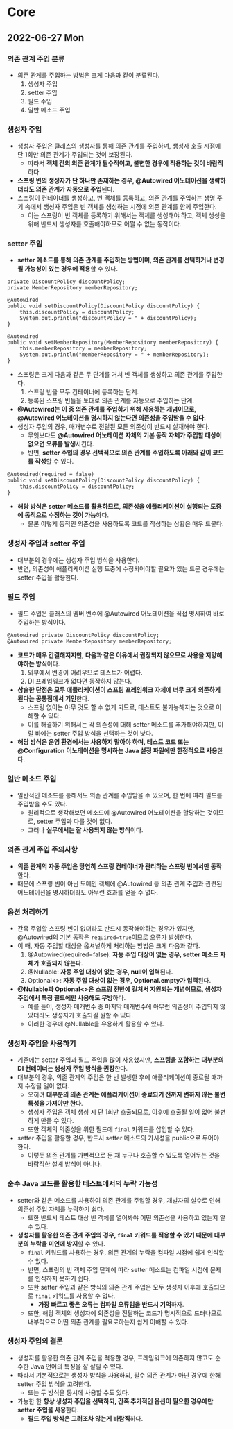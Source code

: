 # Core
## 2022-06-27 Mon

### 의존 관계 주입 분류
* 의존 관계를 주입하는 방법은 크게 다음과 같이 분류된다.
  1. 생성자 주입
  2. setter 주입
  3. 필드 주입
  4. 일반 메소드 주입

### 생성자 주입
* 생성자 주입은 클래스의 생성자를 통해 의존 관계를 주입하며, 생성자 호출 시점에 단 1회만 의존 관계가 주입되는 것이 보장된다.
  * 따라서 **객체 간의 의존 관계가 필수적이고, 불변한 경우에 적용하는 것이 바람직**하다.
* **스프링 빈의 생성자가 단 하나만 존재하는 경우, @Autowired 어노테이션을 생략하더라도 의존 관계가 자동으로 주입**된다.
* 스프링이 컨테이너를 생성하고, 빈 객체를 등록하고, 의존 관계를 주입하는 생명 주기 속에서 생성자 주입은 빈 객체를 생성하는 시점에 의존 관계를 함께 주입한다.
  * 이는 스프링이 빈 객체를 등록하기 위해서는 객체를 생성해야 하고, 객체 생성을 위해 반드시 생성자를 호출해야하므로 어쩔 수 없는 동작이다.

### setter 주입
* **setter 메소드를 통해 의존 관계를 주입하는 방법이며, 의존 관계를 선택하거나 변경될 가능성이 있는 경우에 적용**할 수 있다.
```
private DiscountPolicy discountPolicy;
private MemberRepository memberRepository;

@Autowired
public void setDiscountPolicy(DiscountPolicy discountPolicy) {
    this.discountPolicy = discountPolicy;
    System.out.println("discountPolicy = " + discountPolicy);
}

@Autowired
public void setMemberRepository(MemberRepository memberRepository) {
    this.memberRepository = memberRepository;
    System.out.println("memberRepository = " + memberRepository);
}
```
* 스프링은 크게 다음과 같은 두 단계를 거쳐 빈 객체를 생성하고 의존 관계를 주입한다.
  1. 스프링 빈을 모두 컨테이너에 등록하는 단계.
  2. 등록된 스프링 빈들을 토대로 의존 관계를 자동으로 주입하는 단계.
* **@Autowired는 이 중 의존 관계를 주입하기 위해 사용하는 개념이므로, @Autowired 어노테이션을 명시하지 않는다면 의존성을 주입받을 수 없다**.
* 생성자 주입의 경우, 매개변수로 전달된 모든 의존성이 반드시 실재해야 한다.
  * 무엇보다도 **@Autowired 어노테이션 자체의 기본 동작 자체가 주입할 대상이 없으면 오류를 발생**시킨다.
  * 반면, **setter 주입의 경우 선택적으로 의존 관계를 주입하도록 아래와 같이 코드를 작성**할 수 있다.
```
@Autowired(required = false)
public void setDiscountPolicy(DiscountPolicy discountPolicy) {
    this.discountPolicy = discountPolicy;
}
```
* **해당 방식은 setter 메소드를 활용하므로, 의존성을 애플리케이션이 실행되는 도중에 동적으로 수정하는 것이 가능**하다.
  * 물론 이렇게 동적인 의존성을 사용하도록 코드를 작성하는 상황은 매우 드물다.

### 생성자 주입과 setter 주입
* 대부분의 경우에는 생성자 주입 방식을 사용한다.
* 반면, 의존성이 애플리케이션 실행 도중에 수정되어야할 필요가 있는 드문 경우에는 setter 주입을 활용한다.

### 필드 주입
* 필드 주입은 클래스의 멤버 변수에 @Autowired 어노테이션을 직접 명시하여 바로 주입하는 방식이다.
```
@Autowired private DiscountPolicy discountPolicy;
@Autowired private MemberRepository memberRepository;
```
* **코드가 매우 간결해지지만, 다음과 같은 이유에서 권장되지 않으므로 사용을 지양해야하는 방식**이다.
  1. 외부에서 변경이 어려우므로 테스트가 어렵다.
  2. DI 프레임워크가 없다면 동작하지 않는다.
* **상술한 단점은 모두 애플리케이션이 스프링 프레임워크 자체에 너무 크게 의존하게 된다는 공통점에서 기인**한다.
  * 스프링 없이는 아무 것도 할 수 없게 되므로, 테스트도 불가능해지는 것으로 이해할 수 있다.
  * 이를 해결하기 위해서는 각 의존성에 대해 setter 메소드를 추가해야하지만, 이럴 바에는 setter 주입 방식을 선택하는 것이 낫다.
* **해당 방식은 운영 환경에서는 사용하지 말아야 하며, 테스트 코드 또는 @Configuration 어노테이션을 명시하는 Java 설정 파일에만 한정적으로 사용**한다.

### 일반 메소드 주입
* 일반적인 메소드를 통해서도 의존 관계를 주입받을 수 있으며, 한 번에 여러 필드를 주입받을 수도 있다.
  * 원리적으로 생각해보면 메소드에 @Autowired 어노테이션을 할당하는 것이므로, setter 주입과 다를 것이 없다. 
  * 그러나 **실무에서는 잘 사용되지 않는 방식**이다.

### 의존 관계 주입 주의사항
* **의존 관계의 자동 주입은 당연히 스프링 컨테이너가 관리하는 스프링 빈에서만 동작**한다.
* 때문에 스프링 빈이 아닌 도메인 객체에 @Autowired 등 의존 관계 주입과 관련된 어노테이션을 명시하더라도 아무런 효과를 얻을 수 없다.

### 옵션 처리하기
* 간혹 주입할 스프링 빈이 없더라도 반드시 동작해야하는 경우가 있지만, @Autowired의 기본 동작은 `required=true`이므로 오류가 발생한다.
* 이 때, 자동 주입할 대상을 옵셔널하게 처리하는 방법은 크게 다음과 같다.
  1. @Autowired(required=false): **자동 주입 대상이 없는 경우, setter 메소드 자체가 호출되지 않는다**.
  2. @Nullable: **자동 주입 대상이 없는 경우, null이 입력**된다.
  3. Optional<>: **자동 주입 대상이 없는 경우, Optional.empty가 입력**된다.
* **@Nullable과 Optional<>은 스프링 전반에 걸쳐서 지원되는 개념이므로, 생성자 주입에서 특정 필드에만 사용해도 무방**하다.
  * 예를 들어, 생성자 매개변수 중 마지막 매개변수에 아무런 의존성이 주입되지 않았더라도 생성자가 호출되길 원할 수 있다.
  * 이러한 경우에 @Nullable을 유용하게 활용할 수 있다.

### 생성자 주입을 사용하기
* 기존에는 setter 주입과 필드 주입을 많이 사용했지만, **스프링을 포함하는 대부분의 DI 컨테이너는 생성자 주입 방식을 권장**한다.
* 대부분의 경우, 의존 관계의 주입은 한 번 발생한 후에 애플리케이션이 종료될 때까지 수정될 일이 없다.
  * 오히려 **대부분의 의존 관계는 애플리케이션이 종료되기 전까지 변하지 않는 불변 특성을 가져야만 한다**.
  * 생성자 주입은 객체 생성 시 단 1회만 호출되므로, 이후에 호출될 일이 없어 불변하게 만들 수 있다.
  * 또한 객체의 의존성을 위한 필드에 `final` 키워드를 삽입할 수 있다.
* setter 주입을 활용할 경우, 반드시 setter 메소드의 가시성을 public으로 두어야 한다.
  * 이렇듯 의존 관계를 가변적으로 둔 채 누구나 호출할 수 있도록 열어두는 것을 바람직한 설계 방식이 아니다.

### 순수 Java 코드를 활용한 테스트에서의 누락 가능성
* setter와 같은 메소드를 사용하여 의존 관계를 주입할 경우, 개발자의 실수로 인해 의존성 주입 자체를 누락하기 쉽다.
  * 또한 반드시 테스트 대상 빈 객체를 열어봐야 어떤 의존성을 사용하고 있는지 알 수 있다.
* **생성자를 활용한 의존 관계 주입의 경우, `final` 키워드를 적용할 수 있기 때문에 대부분의 누락을 미연에 방지**할 수 있다.
  * `final` 키워드를 사용하는 경우, 의존 관계의 누락을 컴파일 시점에 쉽게 인식할 수 있다.
  * 반면, 스프링의 빈 객체 주입 단계에 따라 setter 메소드는 컴파일 시점에 문제를 인식하지 못하기 쉽다.
  * 또한 setter 주입과 같은 방식의 의존 관계 주입은 모두 생성자 이후에 호출되므로 `final` 키워드를 사용할 수 없다.
    * **가장 빠르고 좋은 오류는 컴파일 오류임을 반드시 기억**하자. 
  * 또한, 해당 객체의 생성자에 의존성을 전달하는 코드가 명시적으로 드러나므로 내부적으로 어떤 의존 관계를 필요로하는지 쉽게 이해할 수 있다.

### 생성자 주입의 결론
* 생성자를 활용한 의존 관계 주입을 적용할 경우, 프레임워크에 의존하지 않고도 순수한 Java 언어의 특징을 잘 살릴 수 있다.
* 따라서 기본적으로는 생성자 방식을 사용하되, 필수 의존 관계가 아닌 경우에 한해 setter 주입 방식을 고려한다.
  * 또는 두 방식을 동시에 사용할 수도 있다.
* 가능한 한 **항상 생성자 주입을 선택하되, 간혹 추가적인 옵션이 필요한 경우에만 setter 주입을 사용**한다.
  * **필드 주입 방식은 고려조차 않는게 바람직**하다.